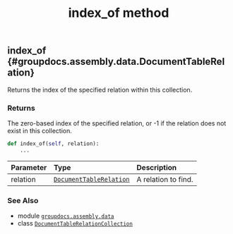 ﻿---
title: index_of method
second_title: GroupDocs.Assembly for Python via .NET API References
description: 
type: docs
url: /python-net/groupdocs.assembly.data/documenttablerelationcollection/index_of/
is_root: false
weight: 50
---

## index_of {#groupdocs.assembly.data.DocumentTableRelation}

Returns the index of the specified relation within this collection.


### Returns 


The zero-based index of the specified relation, or -1 if the relation does not exist in this collection.


```python
def index_of(self, relation):
    ...
```


| Parameter | Type | Description |
| :- | :- | :- |
| relation | [`DocumentTableRelation`](/assembly/python-net/groupdocs.assembly.data/documenttablerelation) | A relation to find. |



### See Also
* module [`groupdocs.assembly.data`](../../)
* class [`DocumentTableRelationCollection`](/assembly/python-net/groupdocs.assembly.data/documenttablerelationcollection)
